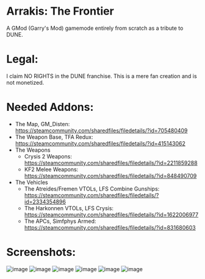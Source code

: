 # Arrakis: The Frontier
A GMod (Garry's Mod) gamemode entirely from scratch as a tribute to DUNE.

# Legal:
I claim NO RIGHTS in the DUNE franchise. This is a mere fan creation and is not monetized.

# Needed Addons:
- The Map, GM_Disten: https://steamcommunity.com/sharedfiles/filedetails/?id=705480409
- The Weapon Base, TFA Redux: https://steamcommunity.com/sharedfiles/filedetails/?id=415143062  
- The Weapons
  - Crysis 2 Weapons: https://steamcommunity.com/sharedfiles/filedetails/?id=2211859288
  - KF2 Melee Weapons: https://steamcommunity.com/sharedfiles/filedetails/?id=848490709
- The Vehicles
  - The Atreides/Fremen VTOLs, LFS Combine Gunships: https://steamcommunity.com/sharedfiles/filedetails/?id=2334354896
  - The Harkonnen VTOLs, LFS Crysis: https://steamcommunity.com/sharedfiles/filedetails/?id=1622006977
  - The APCs, Simfphys Armed: https://steamcommunity.com/sharedfiles/filedetails/?id=831680603

# Screenshots:
![image](https://user-images.githubusercontent.com/63636914/141677357-95e1ae00-5849-4b23-974b-c3a2ca99abba.png)
![image](https://user-images.githubusercontent.com/63636914/141681835-ff6f900d-410d-4258-8aab-344d2a30c1ad.png)
![image](https://user-images.githubusercontent.com/63636914/141681788-5154b875-d4a6-425f-965f-34695cd8d575.png)
![image](https://user-images.githubusercontent.com/63636914/141846443-3f2b9e75-21f4-4701-b770-ee0bfaea4b2c.png)
![image](https://user-images.githubusercontent.com/63636914/141928844-7b3245a6-b35d-4dd2-bfcc-06679854b0a0.png)
![image](https://user-images.githubusercontent.com/63636914/141957486-2036a329-6836-47d4-9ad0-d9397e9b6253.png)
